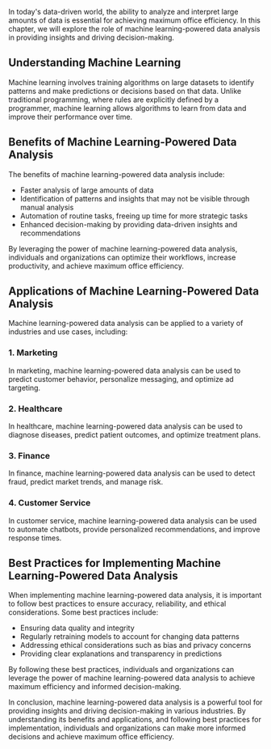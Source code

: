 
In today's data-driven world, the ability to analyze and interpret large amounts of data is essential for achieving maximum office efficiency. In this chapter, we will explore the role of machine learning-powered data analysis in providing insights and driving decision-making.

Understanding Machine Learning
------------------------------

Machine learning involves training algorithms on large datasets to identify patterns and make predictions or decisions based on that data. Unlike traditional programming, where rules are explicitly defined by a programmer, machine learning allows algorithms to learn from data and improve their performance over time.

Benefits of Machine Learning-Powered Data Analysis
--------------------------------------------------

The benefits of machine learning-powered data analysis include:

* Faster analysis of large amounts of data
* Identification of patterns and insights that may not be visible through manual analysis
* Automation of routine tasks, freeing up time for more strategic tasks
* Enhanced decision-making by providing data-driven insights and recommendations

By leveraging the power of machine learning-powered data analysis, individuals and organizations can optimize their workflows, increase productivity, and achieve maximum office efficiency.

Applications of Machine Learning-Powered Data Analysis
------------------------------------------------------

Machine learning-powered data analysis can be applied to a variety of industries and use cases, including:

### 1. Marketing

In marketing, machine learning-powered data analysis can be used to predict customer behavior, personalize messaging, and optimize ad targeting.

### 2. Healthcare

In healthcare, machine learning-powered data analysis can be used to diagnose diseases, predict patient outcomes, and optimize treatment plans.

### 3. Finance

In finance, machine learning-powered data analysis can be used to detect fraud, predict market trends, and manage risk.

### 4. Customer Service

In customer service, machine learning-powered data analysis can be used to automate chatbots, provide personalized recommendations, and improve response times.

Best Practices for Implementing Machine Learning-Powered Data Analysis
----------------------------------------------------------------------

When implementing machine learning-powered data analysis, it is important to follow best practices to ensure accuracy, reliability, and ethical considerations. Some best practices include:

* Ensuring data quality and integrity
* Regularly retraining models to account for changing data patterns
* Addressing ethical considerations such as bias and privacy concerns
* Providing clear explanations and transparency in predictions

By following these best practices, individuals and organizations can leverage the power of machine learning-powered data analysis to achieve maximum efficiency and informed decision-making.

In conclusion, machine learning-powered data analysis is a powerful tool for providing insights and driving decision-making in various industries. By understanding its benefits and applications, and following best practices for implementation, individuals and organizations can make more informed decisions and achieve maximum office efficiency.

